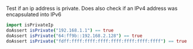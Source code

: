 Test if an ip address is private.
Does also check if an IPv4 address was encapsulated into IPv6

```nim
import isPrivateIp
doAssert isPrivate("192.168.1.1") == true
doAssert isPrivate("64:ff9b::192.168.2.128") == true
doAssert isPrivate("fdff:ffff:ffff:ffff:ffff:ffff:ffff:ffff") == true
```


